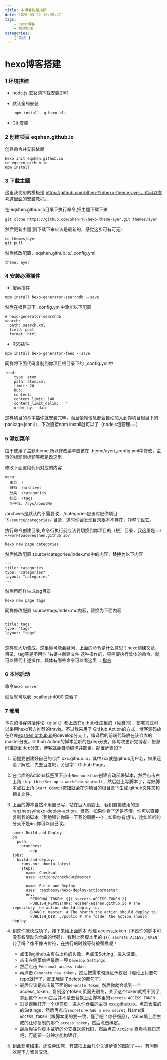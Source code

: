 ```yaml
---
title: 本博客构建指南
date: 2020-03-22 18:39:47
tags:
    - hexo博客
    - 构建指南
categories:
  - ['系统']
---
```


# hexo博客搭建

### 1 环境搭建

- node.js 去官网下载安装即可

- 默认全局安装

  ` npm install -g hexo-cli`

- Git 安装

### 2 创建项目  eqshen.github.io

创建命令并安装依赖

```
hexo init eqshen.github.io
cd eqshen.github.io
npm install
```

### 3 下载主题

这里我使用的模板是 https://github.com/Shen-Yu/hexo-theme-ayer，也可以参考这里面的安装教程。

在 eqshen.github.io目录下执行命令,把主题下载下来

`git clone https://github.com/Shen-Yu/hexo-theme-ayer.git themes/ayer`

然后更新主题(刚下载下来应该是最新的，感觉这步可有可无)

```
cd themes/ayer
git pull
```

然后修改配置，eqshen.github.io/_config.yml

`theme: ayer`

### 4 安装必须插件

- 搜索插件

`npm install hexo-generator-searchdb --save`

然后在根目录下 _config.yml中添加以下配置

```
# hexo-generator-searchdb
search:
  path: search.xml
  field: post
  format: html
```

- RSS插件

```
npm install hexo-generator-feed --save
```

同样将下面代码复制到你项目根目录下的 _config.yml中

```
feed:
    type: atom
    path: atom.xml
    limit: 20
    hub:
    content:
    content_limit: 140
    content_limit_delim: ' '
    order_by: -date
```

这样项目的基本插件就安装完毕，而且依赖信息都会自动加入到你项目根目下的package.json中，下次直接npm install就可以了（nodejs包管理~~）

### 5 添加菜单

由于使用了主题theme,所以修改菜单应该在 theme/ayer/_config.yml中修改，主页的标题副标题等都是改这里

修改下面这段代码对应的内容

```
menu:
  主页: /
  归档: /archives
  分类: /categories
  标签: /tags
  关于我: /sys/aboutMe
```

/archives是默认的不需要改，/categories应该对应你项目下`/source/categories/` 目录，这时你会发现目录根本不存在，咋整？盘它。

执行命令创建目录,命令行执行前应该要切换到你项目的（根）目录，我这里是 `cd ~/workspace/eqshen.github.io/`

```
hexo new page categories
```

然后修改配置  source/categories/index.md中的内容，替换为以下内容

```
---
title: categories
type: "categories"
layout: "categories"
---
```



然后再同样生成tag目录

```
hexo new page tags
```

同样修改配置  source/tags/index.md内容，替换为下面内容

```
---
title: tags
type: "tags"
layout: "tags"
---
```



这样就大功告成，这里你可能会疑问，上面的命令是什么意思？hexo创建文章、目录、tag等是不用你 ‘右键->新建文件’这种操作的，只需要执行具体的命令，就可以替代上述操作，具体有哪些命令可以看这里 ：[指令](https://hexo.io/zh-cn/docs/commands)

### 6 本地启动

命令`hexo server`

然后就可以到 localhost:4000 查看了

### 7 部署

本次的博客包括评论（gitalk）都上放在github仓库里的（免费的），部署方式可以采用hexo官方推荐的travis。不过我采用了 GitHub Action的方式，博客源码放在仓库[eqshen.github.io](https://github.com/eqshen/eqshen.github.io)的develop分支上，编译后的前端代码放在该仓库的master分支。Github Action的脚本监听的是dep分支，即每次更新完博客，把源码推送到dep分支，博客就会自动编译并部署。配置步骤如下

1. 前提要创建好自己的仓库 xxx.github.io，其中xxx就是github用户名，如果还没了解过，先去百度吧，关键字：Github Page。

2. 在仓库的Actions标签页下点击`New workflow`创建自动部署脚本，然后点击右上角 `skip this:Set up a workflow yourself`，然后就上写脚本了，写好脚本点右上角 `Start Commit`按钮就会在你项目的根目录下生成.github文件夹和相关文件。

3. 上面的脚本当然不用自己写，站在巨人肩膀上，我们直接使用的是  [renzhaosy/hexo-deploy-action](renzhaosy/hexo-deploy-action)。当然，如果你看了还是不懂，你可以直接复制我的脚本（我勉强让你踩一下我的肩膀~~）, 如果你有想法，比如监听的分支不是`dep`你可以自己改。

   ```
   name: Build and Deploy
   on:
     push:
       branches:
         - dep
   jobs:
     build-and-deploy:
       runs-on: ubuntu-latest
       steps:
       - name: Checkout
         uses: actions/checkout@master
   
       - name: Build and Deploy
         uses: renzhaosy/hexo-deploy-action@master
         env:
           PERSONAL_TOKEN: ${{ secrets.ACCESS_TOKEN }}
           PUBLISH_REPOSITORY: eqshen/eqshen.github.io # The repository the action should deploy to.
           BRANCH: master  # The branch the action should deploy to.
           PUBLISH_DIR: ./public # The folder the action should deploy.
   ```

4. 到这你就快成功了，接下来给上面脚本 创建 access_token（不然你的脚本可没有权限动你仓库的代码），看到上面脚本里的 `${{ secrets.ACCESS_TOKEN }}`了吗？像不像占位符，在执行的时候等待被替换呢！

   - 点击你github主页右上角的头像，再点击Setting，进入设置。
   - 点击左侧菜单栏最后一项 `Develop Settings`
   - 然后点击 `Personal access token`
   - 再点击 `Generate new token`，然后按需求勾选赋予权限（理论上只要勾repo就行了，反正我除了delete的都勾了）
   - 最后应该是点击最下面的`Generate Token`, 然后你就会拿到一个 access_token，复制这个token,页面先别关，关了这个token就找不到了,拿到这个token之后并不是去替换上面脚本里的`secrets.ACCESS_TOKEN`
   - 浏览器新打开一个标签页，进入你仓库的主页  xxx.github.io。点击仓库的的Settings，然后再点击`Secrets` -> `Add a new secret`, Name填 `ACCESS_TOKEN`（跟脚本里的要一致，懂了吧？你仔细品），Value填上面生成的让你复制的那个 `access_token`，然后点击确定。
   - 最后你往你脚本监听的分支推送源代码，然后点击 `Actions` 查看构建日志吧，可能要一分钟才能构建好。

5. 到此部署结束，还没弄图床，有空把上面几个关键步骤的图配了~~，有问题欢迎下方留言交流。